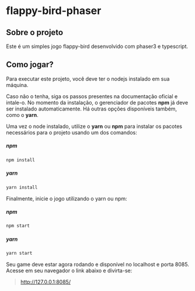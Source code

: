 # flappy-bird-phaser

## Sobre o projeto
Este é um simples jogo flappy-bird desenvolvido com phaser3 e typescript.

## Como jogar? 
Para executar este projeto, você deve ter o nodejs instalado em sua máquina. 

Caso não o tenha, siga os passos presentes na documentação oficial e intale-o. No momento da instalação, o gerenciador
de pacotes __npm__ já deve ser instalado automaticamente. Há outras opções disponíveis também, como o __yarn__.

Uma vez o node instalado, utilize o __yarn__ ou __npm__ para instalar os pacotes necessários para o projeto usando um dos comandos: 

##### npm
```bash
npm install 
```

##### yarn
```bash
yarn install 
```

Finalmente, inicie o jogo utilizando o yarn ou npm: 

##### npm
```bash
npm start 
```

##### yarn
```bash
yarn start 
```

Seu game deve estar agora rodando e disponível no localhost e porta 8085. Acesse em seu navegador 
o link abaixo e divirta-se: 

> http://127.0.0.1:8085/
